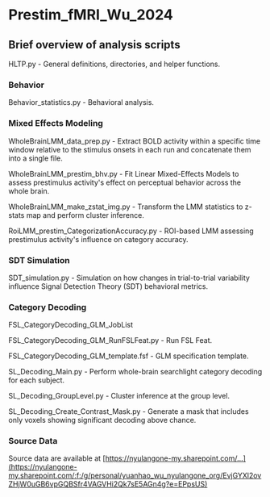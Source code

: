 # Prestim_fMRI_Wu_2024

## Brief overview of analysis scripts

HLTP.py - General definitions, directories, and helper functions.

### Behavior
Behavior_statistics.py - Behavioral analysis.

### Mixed Effects Modeling
WholeBrainLMM_data_prep.py - Extract BOLD activity within a specific time window relative to the stimulus onsets in each run and concatenate them into a single file.

WholeBrainLMM_prestim_bhv.py - Fit Linear Mixed-Effects Models to assess prestimulus activity's effect on perceptual behavior across the whole brain.

WholeBrainLMM_make_zstat_img.py - Transform the LMM statistics to z-stats map and perform cluster inference.

RoiLMM_prestim_CategorizationAccuracy.py - ROI-based LMM assessing prestimulus activity's influence on category accuracy.

### SDT Simulation
SDT_simulation.py - Simulation on how changes in trial-to-trial variability influence Signal Detection Theory (SDT) behavioral metrics.

### Category Decoding
FSL_CategoryDecoding_GLM_JobList
  
FSL_CategoryDecoding_GLM_RunFSLFeat.py - Run FSL Feat.
  
FSL_CategoryDecoding_GLM_template.fsf - GLM specification template.
  
SL_Decoding_Main.py - Perform whole-brain searchlight category decoding for each subject.
  
SL_Decoding_GroupLevel.py - Cluster inference at the group level.
  
SL_Decoding_Create_Contrast_Mask.py - Generate a mask that includes only voxels showing significant decoding above chance.

### Source Data
Source data are available at [https://nyulangone-my.sharepoint.com/...](https://nyulangone-my.sharepoint.com/:f:/g/personal/yuanhao_wu_nyulangone_org/EvjGYXl2ovZHjW0uGB6vpGQBSfr4VAGVHi2Qk7sE5AGn4g?e=EPpsUS)
